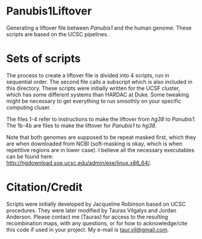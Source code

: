 # Panubis1Liftover
Generating a liftover file between _Panubis1_ and the human genome. These scripts are based on the UCSC pipelines.

# Sets of scripts
The process to create a liftover file is divided into 4 scripts, run in sequential order. The second file calls a subscript which is also included in this directory. These scripts were initially written for the UCSF cluster, which has some different systems than HARDAC at Duke. Some tweaking might be necessary to get everything to run smoothly on your specific computing cluser.

The files 1-4 refer to instructions to make the liftover from _hg38_ to _Panubis1_. The 1b-4b are files to make the liftover for _Panubis1_ to _hg38_. 
 
Note that both genomes are supposed to be repeat masked first, which they are when downloaded from NCBI (soft-masking is okay, which is when repetitive regions are in lower case). I believe all the necessary executables can be found here: http://hgdownload.soe.ucsc.edu/admin/exe/linux.x86_64/.
 
# Citation/Credit
Scripts were initially developed by Jacqueline Robinson based on UCSC procedures. They were later modified by Tauras Vilgalys and Jordan Anderson. Please contact me (Tauras) for access to the resulting recombination maps, with any questions, or for how to acknowledge/cite this code if used in your project. My e-mail is taur.vil@gmail.com. 
